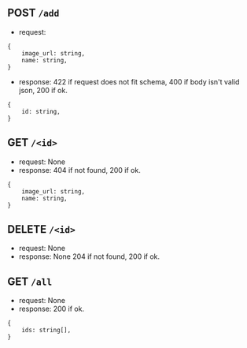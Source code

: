 ## POST `/add`
- request:
```
{
    image_url: string,
    name: string,
}
```
- response:
422 if request does not fit schema, 400 if body isn't valid json, 200 if ok.
```
{
    id: string,
}
```

## GET `/<id>`
- request: None
- response:
404 if not found, 200 if ok.
```
{
    image_url: string,
    name: string,
}
```

## DELETE `/<id>`
- request: None
- response: None
204 if not found, 200 if ok.

## GET `/all`
- request: None
- response:
200 if ok.
```
{
    ids: string[],
}
```
